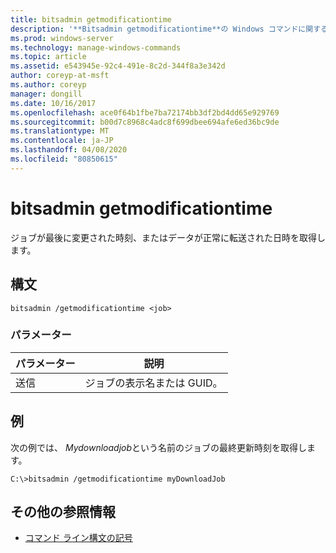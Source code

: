 ```yaml
---
title: bitsadmin getmodificationtime
description: '**Bitsadmin getmodificationtime**の Windows コマンドに関するトピック。これは、ジョブが最後に変更された時刻、またはデータが正常に転送された日時を取得します。'
ms.prod: windows-server
ms.technology: manage-windows-commands
ms.topic: article
ms.assetid: e543945e-92c4-491e-8c2d-344f8a3e342d
author: coreyp-at-msft
ms.author: coreyp
manager: dongill
ms.date: 10/16/2017
ms.openlocfilehash: ace0f64b1fbe7ba72174bb3df2bd4dd65e929769
ms.sourcegitcommit: b00d7c8968c4adc8f699dbee694afe6ed36bc9de
ms.translationtype: MT
ms.contentlocale: ja-JP
ms.lasthandoff: 04/08/2020
ms.locfileid: "80850615"
---
```

# <a name="bitsadmin-getmodificationtime"></a>bitsadmin getmodificationtime

ジョブが最後に変更された時刻、またはデータが正常に転送された日時を取得します。

## <a name="syntax"></a>構文

```
bitsadmin /getmodificationtime <job>
```

### <a name="parameters"></a>パラメーター

| パラメーター | 説明 |
| -------------- | -------------- |
| 送信 | ジョブの表示名または GUID。 |

## <a name="examples"></a><a name=BKMK_examples></a>例

次の例では、 *Mydownloadjob*という名前のジョブの最終更新時刻を取得します。

```
C:\>bitsadmin /getmodificationtime myDownloadJob
```

## <a name="additional-references"></a>その他の参照情報

- [コマンド ライン構文の記号](command-line-syntax-key.md)